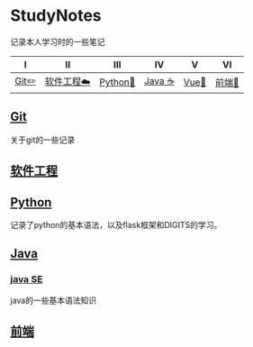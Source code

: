 # StudyNotes

记录本人学习时的一些笔记

|          Ⅰ           |              Ⅱ               |             Ⅲ             |           Ⅳ            |  Ⅴ   |               Ⅵ               |
| :------------------: | :--------------------------: | :-----------------------: | :--------------------: | :--: | :---------------------------: |
| [Git:pencil2:](#Git) | [软件工程:cloud:](#软件工程) | [Python:couple:](#python) | [Java :coffee:](#java) | [Vue:memo:](#vue) | [前端:floppy_disk:](#前端) |

## [Git](./Git)

关于git的一些记录

## [软件工程](./软件工程)

## [Python](./Python)

记录了python的基本语法，以及flask框架和DIGITS的学习。

## [Java](./Java)

### [java SE](./Java/java-SE)

java的一些基本语法知识

## [前端](./前端)



